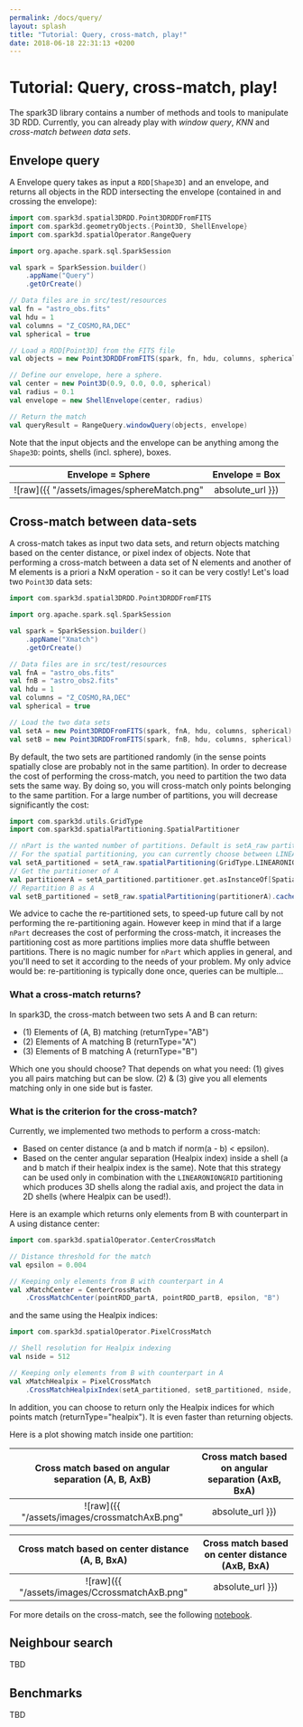 ```yaml
---
permalink: /docs/query/
layout: splash
title: "Tutorial: Query, cross-match, play!"
date: 2018-06-18 22:31:13 +0200
---
```


# Tutorial: Query, cross-match, play!

The spark3D library contains a number of methods and tools to manipulate 3D RDD. Currently, you can already play with *window query*, *KNN* and *cross-match between data sets*.

## Envelope query

A Envelope query takes as input a `RDD[Shape3D]` and an envelope, and returns all objects in the RDD intersecting the envelope (contained in and crossing the envelope):

```scala
import com.spark3d.spatial3DRDD.Point3DRDDFromFITS
import com.spark3d.geometryObjects.{Point3D, ShellEnvelope}
import com.spark3d.spatialOperator.RangeQuery

import org.apache.spark.sql.SparkSession

val spark = SparkSession.builder()
    .appName("Query")
    .getOrCreate()

// Data files are in src/test/resources
val fn = "astro_obs.fits"
val hdu = 1
val columns = "Z_COSMO,RA,DEC"
val spherical = true

// Load a RDD[Point3D] from the FITS file
val objects = new Point3DRDDFromFITS(spark, fn, hdu, columns, spherical)

// Define our envelope, here a sphere.
val center = new Point3D(0.9, 0.0, 0.0, spherical)
val radius = 0.1
val envelope = new ShellEnvelope(center, radius)

// Return the match
val queryResult = RangeQuery.windowQuery(objects, envelope)
```

Note that the input objects and the envelope can be anything among the `Shape3D`: points, shells (incl. sphere), boxes.

Envelope = Sphere |Envelope = Box
:-------------------------:|:-------------------------:
![raw]({{ "/assets/images/sphereMatch.png" | absolute_url }})| ![raw]({{ "/assets/images/BoxMatch.png" | absolute_url }})

## Cross-match between data-sets

A cross-match takes as input two data sets, and return objects matching based on the center distance, or pixel index of objects. Note that performing a cross-match between a data set of N elements and another of M elements is a priori a NxM operation - so it can be very costly! Let's load two `Point3D` data sets:

```scala
import com.spark3d.spatial3DRDD.Point3DRDDFromFITS

import org.apache.spark.sql.SparkSession

val spark = SparkSession.builder()
	.appName("Xmatch")
	.getOrCreate()

// Data files are in src/test/resources
val fnA = "astro_obs.fits"
val fnB = "astro_obs2.fits"
val hdu = 1
val columns = "Z_COSMO,RA,DEC"
val spherical = true

// Load the two data sets
val setA = new Point3DRDDFromFITS(spark, fnA, hdu, columns, spherical)
val setB = new Point3DRDDFromFITS(spark, fnB, hdu, columns, spherical)
```

By default, the two sets are partitioned randomly (in the sense points spatially close are probably not in the same partition).
In order to decrease the cost of performing the cross-match, you need to partition the two data sets the same way. By doing so, you will cross-match only points belonging to the same partition. For a large number of partitions, you will decrease significantly the cost:

```scala
import com.spark3d.utils.GridType
import com.spark3d.spatialPartitioning.SpatialPartitioner

// nPart is the wanted number of partitions. Default is setA_raw partition number.
// For the spatial partitioning, you can currently choose between LINEARONIONGRID, or OCTREE.
val setA_partitioned = setA_raw.spatialPartitioning(GridType.LINEARONIONGRID, nPart).cache()
// Get the partitioner of A
val partitionerA = setA_partitioned.partitioner.get.asInstanceOf[SpatialPartitioner]
// Repartition B as A
val setB_partitioned = setB_raw.spatialPartitioning(partitionerA).cache()
```

We advice to cache the re-partitioned sets, to speed-up future call by not performing the re-partitioning again.
However keep in mind that if a large `nPart` decreases the cost of performing the cross-match, it increases the partitioning cost as more partitions implies more data shuffle between partitions. There is no magic number for `nPart` which applies in general, and you'll need to set it according to the needs of your problem. My only advice would be: re-partitioning is typically done once, queries can be multiple...

### What a cross-match returns?

In spark3D, the cross-match between two sets A and B can return:

* (1) Elements of (A, B) matching (returnType="AB")
* (2) Elements of A matching B (returnType="A")
* (3) Elements of B matching A (returnType="B")

Which one you should choose? That depends on what you need:
(1) gives you all pairs matching but can be slow.
(2) & (3) give you all elements matching only in one side but is faster.

### What is the criterion for the cross-match?

Currently, we implemented two methods to perform a cross-match:

* Based on center distance (a and b match if norm(a - b) < epsilon).
* Based on the center angular separation (Healpix index) inside a shell (a and b match if their healpix index is the same). Note that this strategy can be used only in combination with the `LINEARONIONGRID` partitioning which produces 3D shells along the radial axis, and project the data in 2D shells (where Healpix can be used!).

Here is an example which returns only elements from B with counterpart in A using distance center:

```scala
import com.spark3d.spatialOperator.CenterCrossMatch

// Distance threshold for the match
val epsilon = 0.004

// Keeping only elements from B with counterpart in A
val xMatchCenter = CenterCrossMatch
	.CrossMatchCenter(pointRDD_partA, pointRDD_partB, epsilon, "B")
```

and the same using the Healpix indices:

```scala
import com.spark3d.spatialOperator.PixelCrossMatch

// Shell resolution for Healpix indexing
val nside = 512

// Keeping only elements from B with counterpart in A
val xMatchHealpix = PixelCrossMatch
	.CrossMatchHealpixIndex(setA_partitioned, setB_partitioned, nside, "B")
```

In addition, you can choose to return only the Healpix indices for which points match (returnType="healpix"). It is even faster than returning objects.

Here is a plot showing match inside one partition:

Cross match based on angular separation (A, B, AxB)    |Cross match based on angular separation (AxB, BxA)   
:-------------------------:|:-------------------------:
![raw]({{ "/assets/images/crossmatchAxB.png" | absolute_url }})| ![raw]({{ "/assets/images/crossmatchAxBOnly.png" | absolute_url }})

Cross match based on center distance (A, B, BxA)    |Cross match based on center distance (AxB, BxA)   
:-------------------------:|:-------------------------:
![raw]({{ "/assets/images/CcrossmatchAxB.png" | absolute_url }}) | ![raw]({{ "/assets/images/CcrossmatchAxBOnly.png" | absolute_url }})

For more details on the cross-match, see the following [notebook](https://github.com/JulienPeloton/spark3D/blob/master/examples/jupyter/CrossMatch.ipynb).

## Neighbour search

TBD

## Benchmarks

TBD
